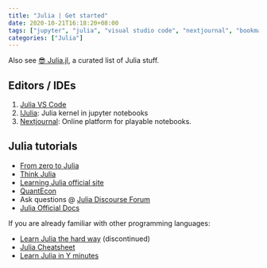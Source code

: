 ```yaml
---
title: "Julia | Get started"
date: 2020-10-21T16:18:20+08:00
tags: ["jupyter", "julia", "visual studio code", "nextjournal", "bookmark"]
categories: ["Julia"]
---
```


Also see [😎 Julia.jl](https://github.com/svaksha/Julia.jl), a curated list of Julia stuff.

## Editors / IDEs

1. [Julia VS Code](https://www.julia-vscode.org/docs/dev/setup/)
1. [IJulia](https://github.com/JuliaLang/IJulia.jl): Julia kernel in jupyter notebooks
1. [Nextjournal](https://nextjournal.com/): Online platform for playable notebooks.

## Julia tutorials
- [From zero to Julia](https://techytok.com/from-zero-to-julia/)
- [Think Julia](https://benlauwens.github.io/ThinkJulia.jl/latest/book.html)
- [Learning Julia official site](https://julialang.org/learning/)
- [QuantEcon](https://lectures.quantecon.org/jl/)
- Ask questions @ [Julia Discourse Forum](https://discourse.julialang.org/)
- [Julia Official Docs](https://docs.julialang.org/en/v1/index.html)

If you are already familiar with other programming languages:
- [Learn Julia the hard way](https://scls.gitbooks.io/ljthw/content/) (discontinued)
- [Julia Cheatsheet](https://juliadocs.github.io/Julia-Cheat-Sheet/)
- [Learn Julia in Y minutes](https://learnxinyminutes.com/docs/julia/)
